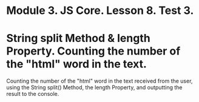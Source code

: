 # Module 3. JS Core. Lesson 8. Test 3.

# String split Method &amp; length Property. Counting the number of the "html" word in the text.

Counting the number of the "html" word in the text received from the user, using the String split() Method, the length Property, and outputting the result to the console.
